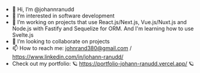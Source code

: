 - 👋 Hi, I’m @johannranudd
- 👀 I’m interested in software development
- 🌱 I’m working on projects that use React.js/Next.js, Vue.js/Nuxt.js and Node.js with Fastify and Sequelize for ORM. And I'm learning how to use Svelte.js
- 💞️ I’m looking to collaborate on projects
- 📫 How to reach me: johnrand380@gmail.com / https://www.linkedin.com/in/johann-ranudd/
- Check out my portfolio: :ringed_planet: https://portfolio-johann-ranudd.vercel.app/  :ringed_planet:

<!---
johannranudd/johannranudd is a ✨ special ✨ repository because its `README.md` (this file) appears on your GitHub profile.
You can click the Preview link to take a look at your changes.
--->
